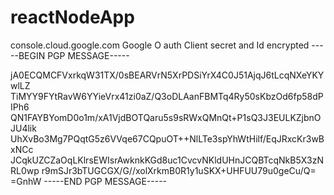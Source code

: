 # reactNodeApp
console.cloud.google.com
Google O auth Client secret and Id encrypted
-----BEGIN PGP MESSAGE-----

jA0ECQMCFVxrkqW31TX/0sBEARVrN5XrPDSiYrX4C0J51AjqJ6tLcqNXeYKYwlLZ
TiMYY9FYtRavW6YYieVrx41zi0aZ/Q3oDLAanFBMTq4Ry50sKbzOd6fp58dPIPh6
QN1FAYBYomD0o1m/xA1VjdBOTQaru5s9sRWxQMnQt+P1sQ3J3EULKZjbnOJU4lik
UhXvBo3Mg7PQqtG5z6VVqe67CQpuOT++NlLTe3spYhWtHilf/EqJRxcKr3wBxNCc
JCqkUZCZaOqLKlrsEWIsrAwknkKGd8uc1CvcvNKldUHnJCQBTcqNkB5X3zNRL0wp
r9mSJr3bTUGCGX/G//xolXrkmB0R1y1uSKX+UHFUU79u0geCu/Q=
=GnhW
-----END PGP MESSAGE-----
